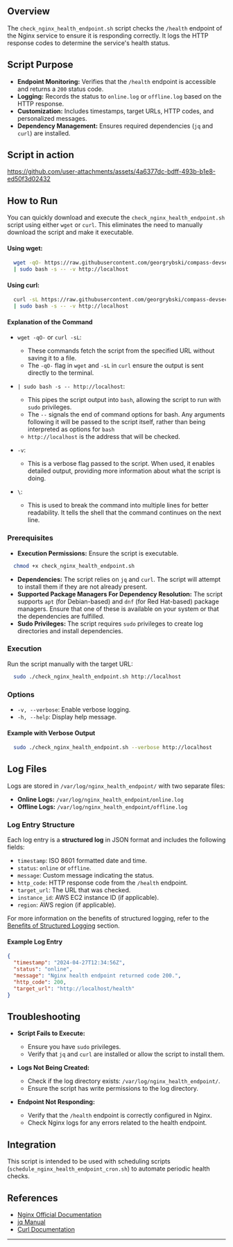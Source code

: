 ## Overview

The `check_nginx_health_endpoint.sh` script checks the `/health` endpoint of the Nginx service to ensure it is responding correctly. It logs the HTTP response codes to determine the service's health status.

## Script Purpose

- **Endpoint Monitoring:** Verifies that the `/health` endpoint is accessible and returns a `200` status code.
- **Logging:** Records the status to `online.log` or `offline.log` based on the HTTP response.
- **Customization:** Includes timestamps, target URLs, HTTP codes, and personalized messages.
- **Dependency Management:** Ensures required dependencies (`jq` and `curl`) are installed.

## Script in action

https://github.com/user-attachments/assets/4a6377dc-bdff-493b-b1e8-ed50f3d02432

## How to Run

You can quickly download and execute the `check_nginx_health_endpoint.sh` script using either `wget` or `curl`. This eliminates the need to manually download the script and make it executable.

#### Using wget:

```bash
  wget -qO- https://raw.githubusercontent.com/georgrybski/compass-devsecops-scholarship/main/scripts/sprint2/check_nginx_health_endpoint.sh \
  | sudo bash -s -- -v http://localhost
```

#### Using curl:

```bash
  curl -sL https://raw.githubusercontent.com/georgrybski/compass-devsecops-scholarship/main/scripts/sprint2/check_nginx_health_endpoint.sh \
  | sudo bash -s -- -v http://localhost
```

#### Explanation of the Command

- ```wget -qO-``` or ```curl -sL```:
  - These commands fetch the script from the specified URL without saving it to a file.
  - The `-qO-` flag in `wget` and `-sL` in `curl` ensure the output is sent directly to the terminal.

- ```| sudo bash -s -- http://localhost```:
  - This pipes the script output into `bash`, allowing the script to run with `sudo` privileges.
  - The `--` signals the end of command options for bash. Any arguments following it will be passed to the script itself, rather than being interpreted as options for `bash`
  - `http://localhost` is the address that will be checked.

- `-v`:
  - This is a verbose flag passed to the script. When used, it enables detailed output, providing more information about what the script is doing.

- `\`:
  - This is used to break the command into multiple lines for better readability. It tells the shell that the command continues on the next line.

### Prerequisites

- **Execution Permissions:** Ensure the script is executable.

```bash
  chmod +x check_nginx_health_endpoint.sh
```

- **Dependencies:** The script relies on `jq` and `curl`. The script will attempt to install them if they are not already present.
- **Supported Package Managers For Dependency Resolution:** The script supports `apt` (for Debian-based) and `dnf` (for Red Hat-based) package managers. Ensure that one of these is available on your system or that the dependencies are fulfilled.
- **Sudo Privileges:** The script requires `sudo` privileges to create log directories and install dependencies.

### Execution

Run the script manually with the target URL:

```bash
  sudo ./check_nginx_health_endpoint.sh http://localhost
```

### Options

- `-v, --verbose`: Enable verbose logging.
- `-h, --help`: Display help message.

#### Example with Verbose Output

```bash
  sudo ./check_nginx_health_endpoint.sh --verbose http://localhost
```

## Log Files

Logs are stored in `/var/log/nginx_health_endpoint/` with two separate files:

- **Online Logs:** `/var/log/nginx_health_endpoint/online.log`
- **Offline Logs:** `/var/log/nginx_health_endpoint/offline.log`

### Log Entry Structure

Each log entry is a **structured log** in JSON format and includes the following fields:

- `timestamp`: ISO 8601 formatted date and time.
- `status`: `online` or `offline`.
- `message`: Custom message indicating the status.
- `http_code`: HTTP response code from the `/health` endpoint.
- `target_url`: The URL that was checked.
- `instance_id`: AWS EC2 instance ID (if applicable).
- `region`: AWS region (if applicable).

For more information on the benefits of structured logging, refer to the [Benefits of Structured Logging](#benefits-of-structured-logging) section.

#### Example Log Entry

```json
{
  "timestamp": "2024-04-27T12:34:56Z",
  "status": "online",
  "message": "Nginx health endpoint returned code 200.",
  "http_code": 200,
  "target_url": "http://localhost/health"
}
```

## Troubleshooting

- **Script Fails to Execute:**
  - Ensure you have `sudo` privileges.
  - Verify that `jq` and `curl` are installed or allow the script to install them.

- **Logs Not Being Created:**
  - Check if the log directory exists: `/var/log/nginx_health_endpoint/`.
  - Ensure the script has write permissions to the log directory.

- **Endpoint Not Responding:**
  - Verify that the `/health` endpoint is correctly configured in Nginx.
  - Check Nginx logs for any errors related to the health endpoint.

## Integration

This script is intended to be used with scheduling scripts (`schedule_nginx_health_endpoint_cron.sh`) to automate periodic health checks.

## References

- [Nginx Official Documentation](https://nginx.org/en/docs/)
- [jq Manual](https://stedolan.github.io/jq/manual/)
- [Curl Documentation](https://curl.se/docs/manpage.html)

---

